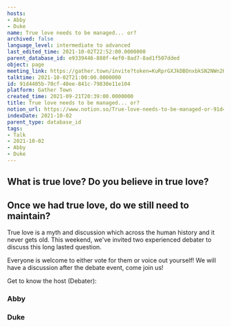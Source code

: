 ```yaml
---
hosts:
- Abby
- Duke
name: True love needs to be managed... or?
archived: false
language_level: intermediate to advanced
last_edited_time: 2021-10-02T22:52:00.0000000
parent_database_id: e9339446-880f-4ef0-8ad7-8ad1f507dded
object: page
meeting_link: https://gather.town/invite?token=KuRprGXJkDBOnxbkSN2NWn2HuHjwl9GJ
talktime: 2021-10-02T21:00:00.0000000
id: 91d4405b-70cf-48ee-841c-79830e11e104
platform: Gather Town
created_time: 2021-09-21T20:39:00.0000000
title: True love needs to be managed... or?
notion_url: https://www.notion.so/True-love-needs-to-be-managed-or-91d4405b70cf48ee841c79830e11e104
indexDate: 2021-10-02
parent_type: database_id
tags:
- Talk
- 2021-10-02
- Abby
- Duke
---
```



## What is true love? Do you believe in true love? 
## Once we had true love, do we still need to maintain?

True love is a myth and discussion which across the human history and it never gets old. This weekend, we've invited two experienced debater to discuss this long lasted question.

Everyone is welcome to either vote for them or voice out yourself! We will have a discussion after the debate event, come join us!

Get to know the host (Debater):
### Abby
### Duke





